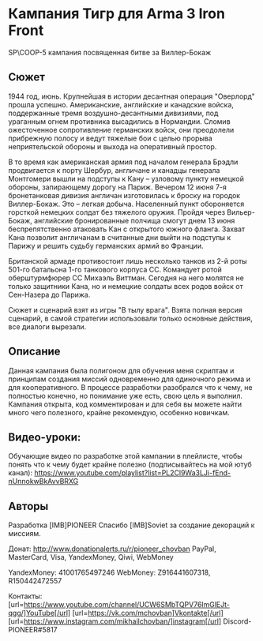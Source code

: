 # Кампания Тигр для Arma 3 Iron Front
SP\COOP-5 кампания посвященная битве за Виллер-Бокаж

## Сюжет
1944 год, июнь.
Крупнейшая в истории десантная операция "Оверлорд" прошла успешно. Американские, английские и канадские войска, поддержанные тремя воздушно-десантными дивизиями, под ураганным огнем противника высадились в Нормандии. Сломив ожесточенное сопротивление германских войск, они преодолели прибрежную полосу и ведут тяжелые бои с целью прорыва неприятельской обороны и выхода на оперативный простор.

В то время как американская армия под началом генерала Брэдли продвигается к порту Шербур, англичане и канадцы генерала Монтгомери вышли на подступы к Кану – узловому пункту немецкой обороны, запирающему дорогу на Париж. Вечером 12 июня 7-я бронетанковая дивизия англичан изготовилась к броску на городок Виллер-Бокаж. Это – легкая добыча. Населенный пункт обороняется горсткой немецких солдат без тяжелого оружия. Пройдя через Вильер-Бокаж, английские бронированные полчища смогут днем 13 июня беспрепятственно атаковать Кан с открытого южного фланга. Захват Кана позволит англичанам в считанные дни выйти на подступы к Парижу и решить судьбу германских армий во Франции.

Британской армаде противостоит лишь несколько танков из 2-й роты 501-го батальона 1-го танкового корпуса СС. Командует ротой оберштурмфюрер СС Михаэль Виттман. Сегодня на него молятся не только защитники Кана, но и немецкие солдаты всех родов войск от Сен-Назера до Парижа.

Сюжет и сценарий взят из игры "В тылу врага". Взята полная версия сценарий, в самой стратегии использовали только основные действия, все диалоги вырезали.

## Описание
Данная кампания была полигоном для обучения меня скриптам и принципам создания миссий одновременно для одиночного режима и для кооперативного. В процессе разработки разобрался что к чему, не полностью конечно, но понимание уже есть, свою цель я выполнил. Кампания открыта, код комментирован и для себя вы можете найти много чего полезного, крайне рекомендую, особенно новичкам.

## Видео-уроки:
Обучающие видео по разработке этой кампании в плейлисте, чтобы понять что к чему будет крайне полезно (подписывайтесь на мой ютуб канал):
https://www.youtube.com/playlist?list=PL2Cl9Wa3LJi-fEnd-nUnnokwBkAvvBRXG

## Авторы
Разработка [IMB]PIONEER
Спасибо [IMB]Soviet за создание декораций к миссиям.

Донат:
http://www.donationalerts.ru/r/pioneer_chovban
PayPal, MasterCard, Visa, YandexMoney, Qiwi, WebMoney

YandexMoney: 41001765497246
WebMoney: Z916441607318, R150442472557

Контакты:
[url=https://www.youtube.com/channel/UCW6SMbTQPV76lmGlEJt-qgg/]YouTube[/url]
[url=https://vk.com/mchovban]Vkontakte[/url]
[url=https://www.instagram.com/mikhailchovban/]instagram[/url]
Discord- PIONEER#5817
